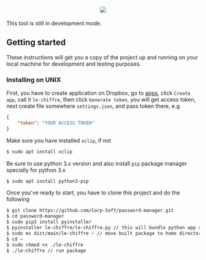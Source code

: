 <h1 align="center">
    <img src="https://dewey.tailorbrands.com/production/brand_version_mockup_image/673/441186673_a4693e27-0973-4ad6-a875-7e165c0d8eee.png?cb=1512853920">
</h1>
<p>This tool is still in development mode.</p>
<h2>Getting started</h2>
<p>These instructions will get you a copy of the project up and running on your local machine for development and testing purposes.</p>
<h3>Installing on UNIX</h3>
<p>First, you have to create application on Dropbox, go to <a href="https://www.dropbox.com/developers/apps">apps</a>, click <code>Create app</code>, call it <code>le-chiffre</code>, then click <code>Generate token</code>, you will get access token, next create file somewhere <code>settings.json</code>, and pass token there, e.g.</p>

```json
{
    "token": "YOUR ACCESS TOKEN"
}
```

<p>Make sure you have installed <code>xclip</code>, if not</p>

```bash
$ sudo apt install xclip
```

<p>Be sure to use python 3.x version and also install <code>pip</code> package manager specially for python 3.x</p>

```bash
$ sudo apt install python3-pip
```

<p>Once you've ready to start, you have to clone this project and do the following</p>

```bash
$ git clone https://github.com/Corp-Soft/password-manager.git
$ cd password-manager
$ sudo pip3 install pyinstaller
$ pyinstaller le-chiffre/le-chiffre.py // this will bundle python app and its dependencies into a single package
$ sudo mv dist/main/le-chiffre ~ // move built package to home directory or anywhere you wanna execute it from
$ cd ~
$ sudo chmod +x ./le-chiffre
$ ./le-chiffre // run package
```
